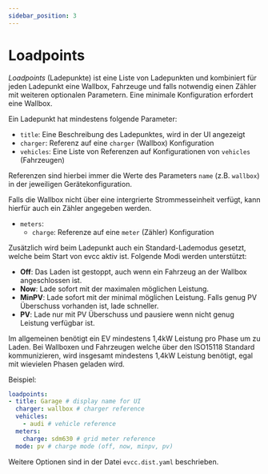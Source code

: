 ```yaml
---
sidebar_position: 3
---
```


# Loadpoints

_Loadpoints_ (Ladepunkte) ist eine Liste von Ladepunkten und kombiniert für jeden Ladepunkt eine Wallbox, Fahrzeuge und falls notwendig einen Zähler mit weiteren optionalen Parametern. Eine minimale Konfiguration erfordert eine Wallbox.

Ein Ladepunkt hat mindestens folgende Parameter:
- `title`: Eine Beschreibung des Ladepunktes, wird in der UI angezeigt
- `charger`: Referenz auf eine `charger` (Wallbox) Konfiguration 
- `vehicles`: Eine Liste von Referenzen auf Konfigurationen von `vehicles` (Fahrzeugen)

Referenzen sind hierbei immer die Werte des Parameters `name` (z.B. `wallbox`) in der jeweiligen Gerätekonfiguration.

Falls die Wallbox nicht über eine intergrierte Strommesseinheit verfügt, kann hierfür auch ein Zähler angegeben werden.
- `meters`:
  - `charge`: Referenze auf eine `meter` (Zähler) Konfiguration

Zusätzlich wird beim Ladepunkt auch ein Standard-Lademodus gesetzt, welche beim Start von evcc aktiv ist. Folgende Modi werden unterstützt:

- **Off**: Das Laden ist gestoppt, auch wenn ein Fahrzeug an der Wallbox angeschlossen ist.
- **Now**: Lade sofort mit der maximalen möglichen Leistung.
- **MinPV**: Lade sofort mit der minimal möglichen Leistung. Falls genug PV Überschuss vorhanden ist, lade schneller.
- **PV**: Lade nur mit PV Überschuss und pausiere wenn nicht genug Leistung verfügbar ist.

Im allgemeinen benötigt ein EV mindestens 1,4kW Leistung pro Phase um zu Laden. Bei Wallboxen und Fahrzeugen welche über den ISO15118 Standard kommunizieren, wird insgesamt mindestens 1,4kW Leistung benötigt, egal mit wievielen Phasen geladen wird.

Beispiel:
```yaml
loadpoints:
- title: Garage # display name for UI
  charger: wallbox # charger reference
  vehicles:
    - audi # vehicle reference
  meters:
    charge: sdm630 # grid meter reference
  mode: pv # charge mode (off, now, minpv, pv)
```

Weitere Optionen sind in der Datei `evcc.dist.yaml` beschrieben.
